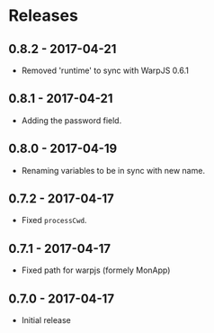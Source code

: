 # Releases

## 0.8.2 - 2017-04-21

- Removed 'runtime' to sync with WarpJS 0.6.1

## 0.8.1 - 2017-04-21

- Adding the password field.

## 0.8.0 - 2017-04-19

- Renaming variables to be in sync with new name.

## 0.7.2 - 2017-04-17

- Fixed `processCwd`.

## 0.7.1 - 2017-04-17

- Fixed path for warpjs (formely MonApp)

## 0.7.0 - 2017-04-17

- Initial release
